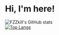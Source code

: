 # Hi, I'm here!

![FZZkill's GitHub stats](https://github-readme-stats.vercel.app/api?username=FZZkill&show_icons=true&theme=aura)\
[![Top Langs](https://github-readme-stats.vercel.app/api/top-langs/?username=FZZkill&layout=compact&theme=aura)](https://github.com/anuraghazra/github-readme-stats)
